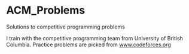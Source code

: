 # ACM_Problems
Solutions to competitive programming problems

I train with the competitive programming team from University of British Columbia.
Practice problems are picked from www.codeforces.org
